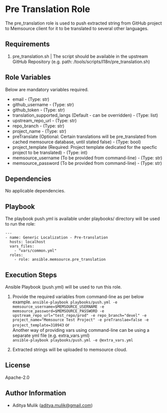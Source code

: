 Pre Translation Role
=========

The pre_translation role is used to push extracted string from GitHub project to Memsource client for it to be translated to several other languages.

Requirements
------------

1. pre_translation.sh | The script should be available in the upstream GitHub Repository (e.g. path: /tools/scripts/l18n/pre_translation.sh)

Role Variables
--------------

Below are mandatory variables required.
- email - (Type: str)
- github_username - (Type: str)
- github_token - (Type: str)
- translation_supported_langs (Default - can be overridden) - (Type: list)
- upstream_repo_url - (Type: str)
- repo_branch - (Type: str)
- project_name - (Type: str)
- preTranslate (Optional: Certain translations will be pre_translated from cached memsource database, until stated false) - (Type: bool)
- project_template (Required: Project template dedicated for the specfic project to be translated) - (Type: int)
- memsource_username (To be provided from command-line) - (Type: str)
- memsource_password (To be provided from command-line) - (Type: str)

Dependencies
------------

No applicable dependencies.

Playbook
----------------

The playbook push.yml is available under playbooks/ directory will be used to run the role:

    ---
    - name: Generic Localization - Pre-translation
      hosts: localhost
      vars_files:
        - "vars/common.yml"
      roles:
        - role: ansible.memsource.pre_translation

Execution Steps
---------------

Ansible Playbook (push.yml) will be used to run this role.

1. Provide the required variables from command-line as per below example.
   ```ansible-playbook playbooks/push.yml -e memsource_username=$MEMSOURCE_USERNAME -e memsource_password=$MEMSOURCE_PASSWORD -e upstream_repo_url="test_repo/prod" -e repo_branch="devel" -e project_name="Memsource Test Project" -e preTranslae=false -e project_template=310943```
   or \
   Another way of providing vars using command-line can be using a separate yml file (e.g. extra_vars.yml) \
   ```ansible-playbook playbooks/push.yml -e @extra_vars.yml```

2. Extracted strings will be uploaded to memsource cloud.

License
-------

Apache-2.0

Author Information
------------------
- Aditya Mulik (aditya.mulik@gmail.com)
